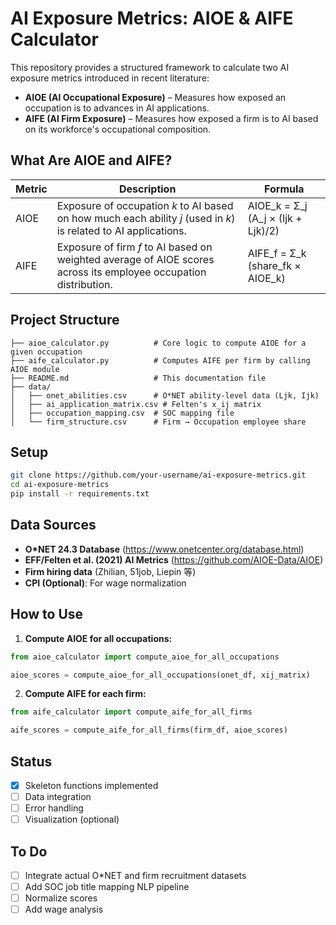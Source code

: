 
#  AI Exposure Metrics: AIOE & AIFE Calculator

This repository provides a structured framework to calculate two AI exposure metrics introduced in recent literature:

- **AIOE (AI Occupational Exposure)** – Measures how exposed an occupation is to advances in AI applications.
- **AIFE (AI Firm Exposure)** – Measures how exposed a firm is to AI based on its workforce's occupational composition.

##  What Are AIOE and AIFE?

| Metric | Description | Formula |
|--------|-------------|---------|
| AIOE   | Exposure of occupation _k_ to AI based on how much each ability _j_ (used in _k_) is related to AI applications. | AIOE_k = Σ_j (A_j × (Ijk + Ljk)/2) |
| AIFE   | Exposure of firm _f_ to AI based on weighted average of AIOE scores across its employee occupation distribution. | AIFE_f = Σ_k (share_fk × AIOE_k) |

##  Project Structure

```
├── aioe_calculator.py          # Core logic to compute AIOE for a given occupation
├── aife_calculator.py          # Computes AIFE per firm by calling AIOE module
├── README.md                   # This documentation file
├── data/
│   ├── onet_abilities.csv      # O*NET ability-level data (Ljk, Ijk)
│   ├── ai_application_matrix.csv # Felten's x_ij matrix
│   ├── occupation_mapping.csv  # SOC mapping file
│   └── firm_structure.csv      # Firm → Occupation employee share
```

##  Setup

```bash
git clone https://github.com/your-username/ai-exposure-metrics.git
cd ai-exposure-metrics
pip install -r requirements.txt
```

##  Data Sources

- **O*NET 24.3 Database** (https://www.onetcenter.org/database.html)
- **EFF/Felten et al. (2021) AI Metrics** (https://github.com/AIOE-Data/AIOE)
- **Firm hiring data** (Zhilian, 51job, Liepin 等)
- **CPI (Optional)**: For wage normalization

##  How to Use

1. **Compute AIOE for all occupations:**

```python
from aioe_calculator import compute_aioe_for_all_occupations

aioe_scores = compute_aioe_for_all_occupations(onet_df, xij_matrix)
```

2. **Compute AIFE for each firm:**

```python
from aife_calculator import compute_aife_for_all_firms

aife_scores = compute_aife_for_all_firms(firm_df, aioe_scores)
```

##  Status

- [x] Skeleton functions implemented
- [ ] Data integration
- [ ] Error handling
- [ ] Visualization (optional)

##  To Do

- [ ] Integrate actual O*NET and firm recruitment datasets
- [ ] Add SOC job title mapping NLP pipeline
- [ ] Normalize scores
- [ ] Add wage analysis
